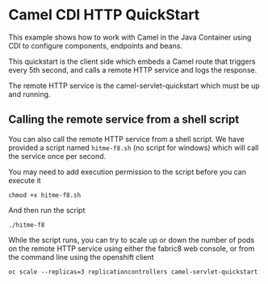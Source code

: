 # Camel CDI HTTP QuickStart

This example shows how to work with Camel in the Java Container using CDI to configure components,
endpoints and beans.

This quickstart is the client side which embeds a Camel route that triggers every 5th second,
and calls a remote HTTP service and logs the response.

The remote HTTP service is the camel-servlet-quickstart which must be up and running.

## Calling the remote service from a shell script

You can also call the remote HTTP service from a shell script. We have provided a script named `hitme-f8.sh` (no script for windows)
which will call the service once per second. 

You may need to add execution permission to the script before you can execute it

    chmod +x hitme-f8.sh

And then run the script

    ./hitme-f8

While the script runs, you can try to scale up or down the number of pods on the remote HTTP service using either the fabric8 web console,
or from the command line using the openshift client

    oc scale --replicas=3 replicationcontrollers camel-servlet-quickstart

